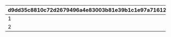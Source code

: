 |d9dd35c8810c72d2679496a4e83003b81e39b1c1e97a716124e471f4e225a5be|5268e1c40b07a5eefef091fda1a38773ca5b6209531b3042a51b9a72c0fed315|cb1ff04c465aa8f503978f5876e6342ff178de6f27f9b1b4dc5b4f91198311b1|a5f4037d991c3dba6950bb3a3622838e18b7b4e0a23713fe1b8129fdcf79c996|
| --- | --- | --- | --- |
|1|0|504660101|0|
|2|0|509260101|0|